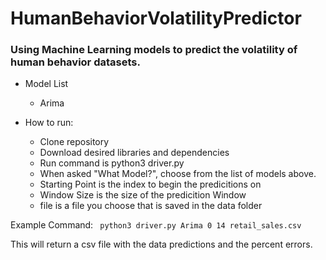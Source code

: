 # HumanBehaviorVolatilityPredictor
### Using Machine Learning models to predict the volatility of human behavior datasets.

* Model List
  * Arima

* How to run:
  * Clone repository
  * Download desired libraries and dependencies
  * Run command is python3 driver.py
  * When asked "What Model?", choose from the list of models above.
  * Starting Point is the index to begin the predicitions on
  * Window Size is the size of the predicition Window
  * file is a file you choose that is saved in the data folder
  
  
Example Command:
<code>
 python3 driver.py
 Arima
 0
 14
 retail_sales.csv 
</code>
  
This will return a csv file with the data predictions and the percent errors. 


